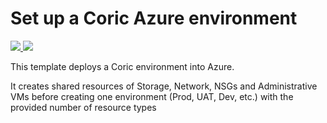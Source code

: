 # Set up a Coric Azure environment

<a href="https://portal.azure.com/#create/Microsoft.Template/uri/https%3A%2F%2Fraw.githubusercontent.com%2FAndyHerb%2FAzure-Resource-Group%2Fmaster%2FCoric-ARM-Deployment%2FcoricAzureDeploy.json" target="_blank">
    <img src="http://azuredeploy.net/deploybutton.png"/>
</a>

<a href="http://armviz.io/#/?load=https%3A%2F%2Fraw.githubusercontent.com%2FAndyHerb%2FAzure-Resource-Group%2Fmaster%2FCoric-ARM-Deployment%2FcoricAzureDeploy.json" target="_blank">
    <img src="http://armviz.io/visualizebutton.png"/>
</a>

<p>This template deploys a Coric environment into Azure.</p>
<p>It creates shared resources of Storage, Network, NSGs and Administrative VMs before creating one environment (Prod, UAT, Dev, etc.) with the provided number of resource types</p>